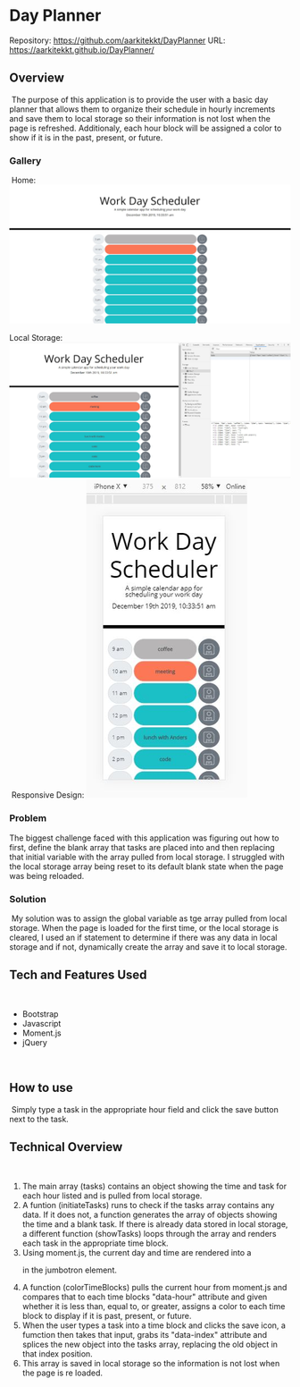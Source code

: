 # Day Planner
Repository: https://github.com/aarkitekkt/DayPlanner
URL: https://aarkitekkt.github.io/DayPlanner/
​
## Overview
​
The purpose of this application is to provide the user with a basic day planner that allows them to organize 
their schedule in hourly increments and save them to local storage so their information is not lost when the page is refreshed.  Additionaly, each hour block will be assigned a color to show if it is in the past, present, or future.
​
### Gallery
​
Home:
![Page when loaded](./screenshots/main.JPG "Home page")

Local Storage:
![Home Page View](./screenshots/localStorage.JPG "Local Storage")
​
Responsive Design:
![Home Page View](./screenshots/responsive.JPG "Responsive Design")
​
### Problem
The biggest challenge faced with this application was figuring out how to first, define the blank array that tasks are placed into and then replacing that initial variable with the array pulled from local storage.  I struggled with the local storage array being reset to its default blank state when the page was being reloaded.
​
### Solution
​
My solution was to assign the global variable as tge array pulled from local storage.  When the page is loaded for the first time, or the local storage is cleared, I used an if statement to determine if there was any data in local storage and if not, dynamically create the array and save it to local storage.
​
## Tech and Features Used
​
* Bootstrap
* Javascript
* Moment.js
* jQuery


​
## How to use
​
Simply type a task in the appropriate hour field and click the save button next to the task.
​
## Technical Overview
​
1. The main array (tasks) contains an object showing the time and task for each hour listed and is pulled from local storage.
2. A funtion (initiateTasks) runs to check if the tasks array contains any data.  If it does not, a function generates the array of objects showing the time and a blank task. If there is already data stored in local storage, a different function (showTasks) loops through the array and renders each task in the appropriate time block.
3. Using moment.js, the current day and time are rendered into a <p> in the jumbotron element.
4. A function (colorTimeBlocks) pulls the current hour from moment.js and compares that to each time blocks "data-hour" attribute and given whether it is less than, equal to, or greater, assigns a color to each time block to display if it is past, present, or future.
5. When the user types a task into a time block and clicks the save icon, a fumction then takes that input, grabs its "data-index" attribute and splices the new object into the tasks array, replacing the old object in that index position.
6. This array is saved in local storage so the information is not lost when the page is re loaded.
